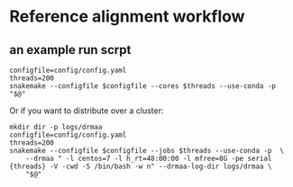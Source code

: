 # Reference alignment workflow

## an example run scrpt 
```
configfile=config/config.yaml
threads=200
snakemake --configfile $configfile --cores $threads --use-conda -p "$@"
```
Or if you want to distribute over a cluster:
```
mkdir dir -p logs/drmaa
configfile=config/config.yaml
threads=200
snakemake --configfile $configfile --jobs $threads --use-conda -p  \
    --drmaa " -l centos=7 -l h_rt=48:00:00 -l mfree=8G -pe serial {threads} -V -cwd -S /bin/bash -w n" --drmaa-log-dir logs/drmaa \
    "$@"
```
